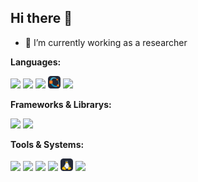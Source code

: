 ## Hi there 👋

<!--
**adrian-willi/adrian-willi** is a ✨ _special_ ✨ repository because its `README.md` (this file) appears on your GitHub profile.

Here are some ideas to get you started:

- 🔭 I’m currently working on ...
- 🌱 I’m currently learning ...
- 👯 I’m looking to collaborate on ...
- 🤔 I’m looking for help with ...
- 💬 Ask me about ...
- 📫 How to reach me: ...
- 😄 Pronouns: ...
- ⚡ Fun fact: ...
-->
- 🔭 I’m currently working as a researcher

**Languages:**  

<code><img height="20" src="https://cdn.svgporn.com/logos/python.svg"></code>
<code><img height="20" src="https://cdn.svgporn.com/logos/javascript.svg"></code>
<code><img height="20" src="https://cdn.svgporn.com/logos/java.svg"></code>
<code><img height="20" src="https://github.com/tandpfun/skill-icons/blob/main/icons/Octave-Dark.svg"></code>
<code><img height="20" src="https://cdn.svgporn.com/logos/bash-icon.svg"></code>

**Frameworks & Librarys:**  

<code><img height="20" src="https://cdn.svgporn.com/logos/pytorch-icon.svg"></code>
<code><img height="20" src="https://cdn.svgporn.com/logos/tensorflow.svg"></code>

**Tools & Systems:**  

<code><img height="20" src="https://cdn.svgporn.com/logos/docker-icon.svg"></code>
<code><img height="20" src="https://github.com/wandb/assets/blob/main/wandb-dots-logo.svg"></code>
<code><img height="20" src="https://cdn.svgporn.com/logos/git-icon.svg"></code>
<code><img height="20" src="https://cdn.svgporn.com/logos/grafana.svg"></code>
<code><img height="20" src="https://github.com/tandpfun/skill-icons/blob/main/icons/Linux-Dark.svg"></code>
<code><img height="20" src="https://github.com/tandpfun/skill-icons/blob/main/icons/Windows-Dark.svg"></code>





